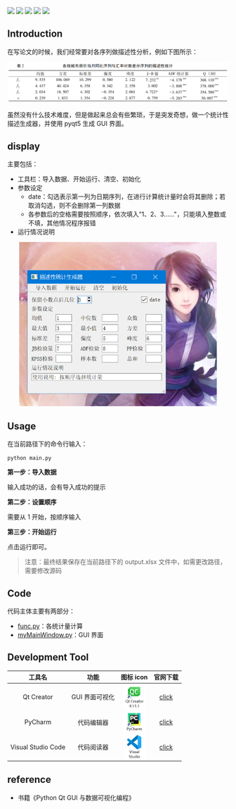 <a href="https://www.python.org/downloads/"><img  src="https://img.shields.io/badge/python-3.6%2B-brightgreen"></a>
<a href="https://github.com/pandas-dev/pandas"><img src="https://img.shields.io/badge/pandas-1.0.1-yellow"></a>
<a href="https://github.com/scipy/scipy"><img src="https://img.shields.io/badge/scipy-1.4.1-brightgreen"></a>
<a href="https://github.com/bashtage/arch"><img src="https://img.shields.io/badge/arch-4.13-red"></a>
<a href="https://pypi.org/project/PyQt5/"><img src="https://img.shields.io/badge/pyqt5-5.10-orange"></a>

## Introduction

在写论文的时候，我们经常要对各序列做描述性分析，例如下图所示：

![image-20200411114625651](https://raw.githubusercontent.com/lei940324/picture/master/typora202004/11/114626-160258.png)

虽然没有什么技术难度，但是做起来总会有些繁琐，于是突发奇想，做一个统计性描述生成器，并使用 pyqt5 生成 GUI 界面。



## display

主要包括：

- 工具栏：导入数据、开始运行、清空、初始化
- 参数设定
  - date：勾选表示第一列为日期序列，在进行计算统计量时会将其删除；若取消勾选，则不会删除第一列数据
  - 各参数后的空格需要按照顺序，依次填入“1、2、3......"，只能填入整数或不填，其他情况程序报错
- 运行情况说明

<div align=center><img src= "https://raw.githubusercontent.com/lei940324/picture/master/typora202004/11/114700-497681.png" width="450"></div>



## Usage

在当前路径下的命令行输入：

```shell
python main.py
```

**第一步：导入数据**

输入成功的话，会有导入成功的提示

**第二步：设置顺序**

需要从 1 开始，按顺序输入

**第三步：开始运行**

点击运行即可。

>  注意：最终结果保存在当前路径下的 output.xlsx 文件中，如需更改路径，需要修改源码



## Code

代码主体主要有两部分：

* [func.py](https://github.com/lei940324/toy/blob/master/小工具/description/func.py)：各统计量计算
* [myMainWindow.py](https://github.com/lei940324/toy/blob/master/小工具/description/myMainWindow.py)：GUI 界面



## Development Tool

|       工具名       |     功能      |                           图标 icon                           |                           官网下载                           |
| :----------------: | :-----------: | :----------------------------------------------------------: | :----------------------------------------------------------: |
|     Qt Creator     | GUI 界面可视化 | <img src= "https://raw.githubusercontent.com/lei940324/picture/master/typora202003/31/182029-164220.png" width="50" align="absmiddle"> | [click](http://download.qt.io/official_releases/qtcreator/)  |
|      PyCharm       |  代码编辑器   | <img src= "https://raw.githubusercontent.com/lei940324/picture/master/typora202003/31/182340-937174.png" width="50" align="absmiddle"> | [click](https://www.jetbrains.com/pycharm/download/#section=windows) |
| Visual Studio Code |  代码阅读器   | <img src= "https://raw.githubusercontent.com/lei940324/picture/master/typora202004/14/193013-466582.png" width="50" align="absmiddle"> |           [click](https://code.visualstudio.com/)            |



## reference

* 书籍《Python Qt GUI 与数据可视化编程》
